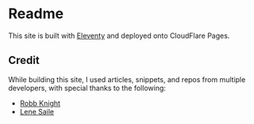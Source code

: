 # Readme

This site is built with [Eleventy](https://11ty.dev) and deployed onto CloudFlare Pages.

## Credit
While building this site, I used articles, snippets, and repos from multiple developers, with special thanks to the following:
- [Robb Knight](https:rknight.me)
- [Lene Saile](https://www.lenesaile.com/)
